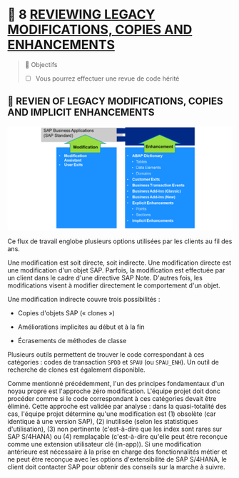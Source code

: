 # 🌸 8 [REVIEWING LEGACY MODIFICATIONS, COPIES AND ENHANCEMENTS](https://learning.sap.com/learning-journeys/practicing-clean-core-extensibility-for-sap-s-4hana-cloud/reviewing-legacy-modifications-copies-and-enhancements_f55306cd-c7bc-4a91-a4ae-9dfa2ce610d1)

> 🌺 Objectifs
>
> - [ ] Vous pourrez effectuer une revue de code hérité

## 🌸 REVIEN OF LEGACY MODIFICATIONS, COPIES AND IMPLICIT ENHANCEMENTS

![](./assets/Transition_to_SAP_S4HANA_006.png)

Ce flux de travail englobe plusieurs options utilisées par les clients au fil des ans.

Une modification est soit directe, soit indirecte. Une modification directe est une modification d'un objet SAP. Parfois, la modification est effectuée par un client dans le cadre d'une directive SAP Note. D'autres fois, les modifications visent à modifier directement le comportement d'un objet.

Une modification indirecte couvre trois possibilités :

- Copies d'objets SAP (« clones »)

- Améliorations implicites au début et à la fin

- Écrasements de méthodes de classe

Plusieurs outils permettent de trouver le code correspondant à ces catégories : codes de transaction `SPDD` et `SPAU` (ou `SPAU_ENH`). Un outil de recherche de clones est également disponible.

Comme mentionné précédemment, l'un des principes fondamentaux d'un noyau propre est l'approche zéro modification. L'équipe projet doit donc procéder comme si le code correspondant à ces catégories devait être éliminé. Cette approche est validée par analyse : dans la quasi-totalité des cas, l'équipe projet détermine qu'une modification est (1) obsolète (car identique à une version SAP), (2) inutilisée (selon les statistiques d'utilisation), (3) non pertinente (c'est-à-dire que les index sont rares sur SAP S/4HANA) ou (4) remplaçable (c'est-à-dire qu'elle peut être reconçue comme une extension utilisateur clé (in-app)). Si une modification antérieure est nécessaire à la prise en charge des fonctionnalités métier et ne peut être reconçue avec les options d'extensibilité de SAP S/4HANA, le client doit contacter SAP pour obtenir des conseils sur la marche à suivre.

